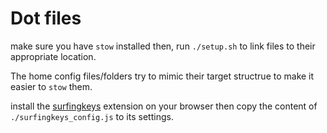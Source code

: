 # Dot files

make sure you have `stow` installed then, run `./setup.sh` to link files to their appropriate location.

The home config files/folders try to mimic their target structrue to make it easier to `stow` them.

install the [surfingkeys](https://github.com/brookhong/Surfingkeys) extension on your browser then copy the content of `./surfingkeys_config.js` to its settings.
